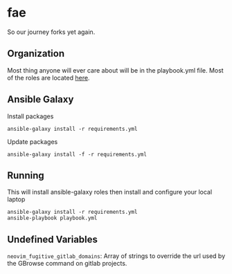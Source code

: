 # fae

So our journey forks yet again.

## Organization

Most thing anyone will ever care about will be in the playbook.yml file. Most
of the roles are located [here](https://gitlab.com/faen).

## Ansible Galaxy

Install packages
```
ansible-galaxy install -r requirements.yml
```

Update packages
```
ansible-galaxy install -f -r requirements.yml
```

## Running

This will install ansible-galaxy roles then install and configure your local
laptop
```
ansible-galaxy install -r requirements.yml
ansible-playbook playbook.yml
```

## Undefined Variables

`neovim_fugitive_gitlab_domains`: Array of strings to override the url used by
                                  the GBrowse command on gitlab projects.
